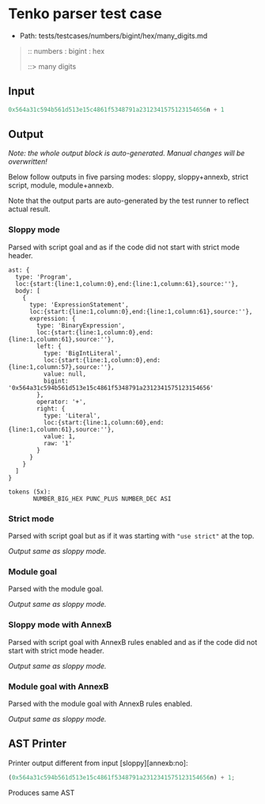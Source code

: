 # Tenko parser test case

- Path: tests/testcases/numbers/bigint/hex/many_digits.md

> :: numbers : bigint : hex
>
> ::> many digits
>
> 

## Input

`````js
0x564a31c594b561d513e15c4861f5348791a2312341575123154656n + 1
`````

## Output

_Note: the whole output block is auto-generated. Manual changes will be overwritten!_

Below follow outputs in five parsing modes: sloppy, sloppy+annexb, strict script, module, module+annexb.

Note that the output parts are auto-generated by the test runner to reflect actual result.

### Sloppy mode

Parsed with script goal and as if the code did not start with strict mode header.

`````
ast: {
  type: 'Program',
  loc:{start:{line:1,column:0},end:{line:1,column:61},source:''},
  body: [
    {
      type: 'ExpressionStatement',
      loc:{start:{line:1,column:0},end:{line:1,column:61},source:''},
      expression: {
        type: 'BinaryExpression',
        loc:{start:{line:1,column:0},end:{line:1,column:61},source:''},
        left: {
          type: 'BigIntLiteral',
          loc:{start:{line:1,column:0},end:{line:1,column:57},source:''},
          value: null,
          bigint: '0x564a31c594b561d513e15c4861f5348791a2312341575123154656'
        },
        operator: '+',
        right: {
          type: 'Literal',
          loc:{start:{line:1,column:60},end:{line:1,column:61},source:''},
          value: 1,
          raw: '1'
        }
      }
    }
  ]
}

tokens (5x):
       NUMBER_BIG_HEX PUNC_PLUS NUMBER_DEC ASI
`````

### Strict mode

Parsed with script goal but as if it was starting with `"use strict"` at the top.

_Output same as sloppy mode._

### Module goal

Parsed with the module goal.

_Output same as sloppy mode._

### Sloppy mode with AnnexB

Parsed with script goal with AnnexB rules enabled and as if the code did not start with strict mode header.

_Output same as sloppy mode._

### Module goal with AnnexB

Parsed with the module goal with AnnexB rules enabled.

_Output same as sloppy mode._

## AST Printer

Printer output different from input [sloppy][annexb:no]:

````js
(0x564a31c594b561d513e15c4861f5348791a2312341575123154656n) + 1;
````

Produces same AST

